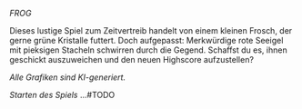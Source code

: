 *FROG*

Dieses lustige Spiel zum Zeitvertreib handelt von einem kleinen Frosch, der gerne grüne Kristalle futtert. Doch aufgepasst: Merkwürdige rote Seeigel mit pieksigen Stacheln schwirren durch die Gegend. Schaffst du es, ihnen geschickt auszuweichen und den neuen Highscore aufzustellen?

_Alle Grafiken sind KI-generiert._

*Starten des Spiels*
...#TODO


